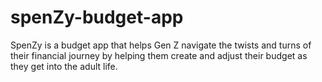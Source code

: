 # spenZy-budget-app
SpenZy is a  budget app that helps Gen Z navigate the twists and turns of their financial journey by helping them create and adjust their budget as they get into the adult life.
